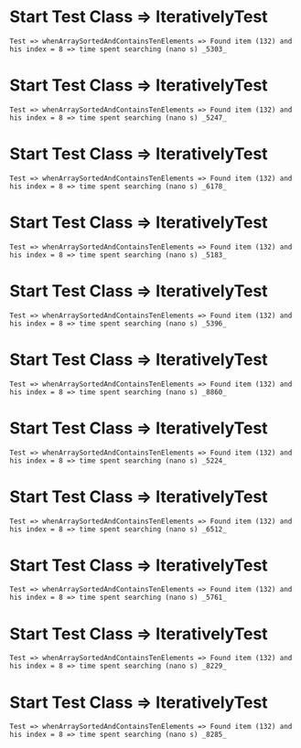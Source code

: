 
# Start Test Class	=>	IterativelyTest
 ``` 
Test => whenArraySortedAndContainsTenElements => Found item (132) and his index = 8 => time spent searching (nano s) _5303_
```
# Start Test Class	=>	IterativelyTest
 ``` 
Test => whenArraySortedAndContainsTenElements => Found item (132) and his index = 8 => time spent searching (nano s) _5247_
```
# Start Test Class	=>	IterativelyTest
 ``` 
Test => whenArraySortedAndContainsTenElements => Found item (132) and his index = 8 => time spent searching (nano s) _6178_
```
# Start Test Class	=>	IterativelyTest
 ``` 
Test => whenArraySortedAndContainsTenElements => Found item (132) and his index = 8 => time spent searching (nano s) _5183_
```
# Start Test Class	=>	IterativelyTest
 ``` 
Test => whenArraySortedAndContainsTenElements => Found item (132) and his index = 8 => time spent searching (nano s) _5396_
```
# Start Test Class	=>	IterativelyTest
 ``` 
Test => whenArraySortedAndContainsTenElements => Found item (132) and his index = 8 => time spent searching (nano s) _8860_
```
# Start Test Class	=>	IterativelyTest
 ``` 
Test => whenArraySortedAndContainsTenElements => Found item (132) and his index = 8 => time spent searching (nano s) _5224_
```
# Start Test Class	=>	IterativelyTest
 ``` 
Test => whenArraySortedAndContainsTenElements => Found item (132) and his index = 8 => time spent searching (nano s) _6512_
```
# Start Test Class	=>	IterativelyTest
 ``` 
Test => whenArraySortedAndContainsTenElements => Found item (132) and his index = 8 => time spent searching (nano s) _5761_
```
# Start Test Class	=>	IterativelyTest
 ``` 
Test => whenArraySortedAndContainsTenElements => Found item (132) and his index = 8 => time spent searching (nano s) _8229_
```
# Start Test Class	=>	IterativelyTest
 ``` 
Test => whenArraySortedAndContainsTenElements => Found item (132) and his index = 8 => time spent searching (nano s) _8285_
```